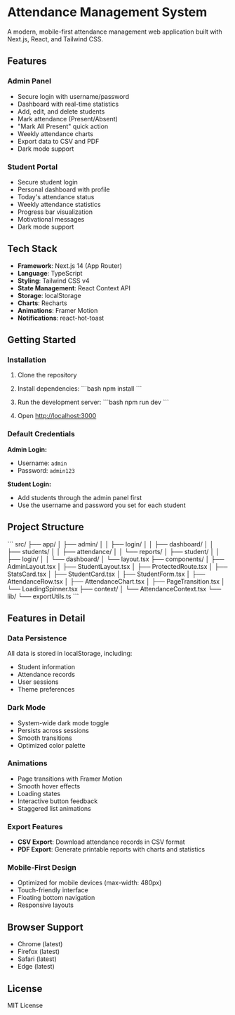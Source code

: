 # Attendance Management System

A modern, mobile-first attendance management web application built with Next.js, React, and Tailwind CSS.

## Features

### Admin Panel
- Secure login with username/password
- Dashboard with real-time statistics
- Add, edit, and delete students
- Mark attendance (Present/Absent)
- "Mark All Present" quick action
- Weekly attendance charts
- Export data to CSV and PDF
- Dark mode support

### Student Portal
- Secure student login
- Personal dashboard with profile
- Today's attendance status
- Weekly attendance statistics
- Progress bar visualization
- Motivational messages
- Dark mode support

## Tech Stack

- **Framework**: Next.js 14 (App Router)
- **Language**: TypeScript
- **Styling**: Tailwind CSS v4
- **State Management**: React Context API
- **Storage**: localStorage
- **Charts**: Recharts
- **Animations**: Framer Motion
- **Notifications**: react-hot-toast

## Getting Started

### Installation

1. Clone the repository
2. Install dependencies:
   \`\`\`bash
   npm install
   \`\`\`

3. Run the development server:
   \`\`\`bash
   npm run dev
   \`\`\`

4. Open [http://localhost:3000](http://localhost:3000)

### Default Credentials

**Admin Login:**
- Username: `admin`
- Password: `admin123`

**Student Login:**
- Add students through the admin panel first
- Use the username and password you set for each student

## Project Structure

\`\`\`
src/
├── app/
│   ├── admin/
│   │   ├── login/
│   │   ├── dashboard/
│   │   ├── students/
│   │   ├── attendance/
│   │   └── reports/
│   ├── student/
│   │   ├── login/
│   │   └── dashboard/
│   └── layout.tsx
├── components/
│   ├── AdminLayout.tsx
│   ├── StudentLayout.tsx
│   ├── ProtectedRoute.tsx
│   ├── StatsCard.tsx
│   ├── StudentCard.tsx
│   ├── StudentForm.tsx
│   ├── AttendanceRow.tsx
│   ├── AttendanceChart.tsx
│   ├── PageTransition.tsx
│   └── LoadingSpinner.tsx
├── context/
│   └── AttendanceContext.tsx
└── lib/
    └── exportUtils.ts
\`\`\`

## Features in Detail

### Data Persistence
All data is stored in localStorage, including:
- Student information
- Attendance records
- User sessions
- Theme preferences

### Dark Mode
- System-wide dark mode toggle
- Persists across sessions
- Smooth transitions
- Optimized color palette

### Animations
- Page transitions with Framer Motion
- Smooth hover effects
- Loading states
- Interactive button feedback
- Staggered list animations

### Export Features
- **CSV Export**: Download attendance records in CSV format
- **PDF Export**: Generate printable reports with charts and statistics

### Mobile-First Design
- Optimized for mobile devices (max-width: 480px)
- Touch-friendly interface
- Floating bottom navigation
- Responsive layouts

## Browser Support

- Chrome (latest)
- Firefox (latest)
- Safari (latest)
- Edge (latest)

## License

MIT License
